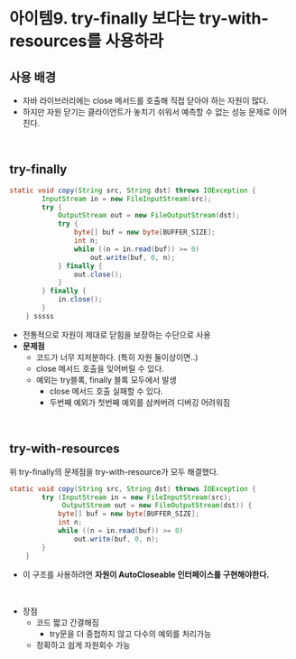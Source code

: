 # 아이템9. try-finally 보다는 try-with-resources를 사용하라

## 사용 배경
  - 자바 라이브러리에는 close 메서드를 호출해 직접 닫아야 하는 자원이 많다.
  - 하지만 자원 닫기는 클라이언트가 놓치기 쉬워서 예측할 수 없는 성능 문제로 이어진다.

<br/>

## try-finally

```java
static void copy(String src, String dst) throws IOException {
        InputStream in = new FileInputStream(src);
        try {
            OutputStream out = new FileOutputStream(dst);
            try {
                byte[] buf = new byte[BUFFER_SIZE];
                int n;
                while ((n = in.read(buf)) >= 0)
                    out.write(buf, 0, n);
            } finally {
                out.close();
            }
        } finally {
            in.close();
        }
    } sssss
```

- 전통적으로 자원이 제대로 닫힘을 보장하는 수단으로 사용
- __문제점__
  - 코드가 너무 지저분하다. (특히 자원 둘이상이면..)
  - close 메서드 호출을 잊어버릴 수 있다.
  - 예외는 try블록, finally 블록 모두에서 발생
    - close 메서드 호출 실패할 수 있다.
    - 두번째 예외가 첫번째 예외를 삼켜버려 디버깅 어려워짐

<br/>

## try-with-resources

위 try-finally의 문제점을 try-with-resource가 모두 해결했다.
```java
static void copy(String src, String dst) throws IOException {
		try (InputStream in = new FileInputStream(src);
		     OutputStream out = new FileOutputStream(dst)) {
			byte[] buf = new byte[BUFFER_SIZE];
			int n;
			while ((n = in.read(buf)) >= 0)
				out.write(buf, 0, n);
		}
	}
```
- 이 구조를 사용하려면 __자원이 AutoCloseable 인터페이스를 구현해야한다.__

<br/>

- 장점   
  - 코드 짧고 간결해짐
    - try문을 더 중첩하지 않고 다수의 예외를 처리가능
  - 정확하고 쉽게 자원회수 가능
